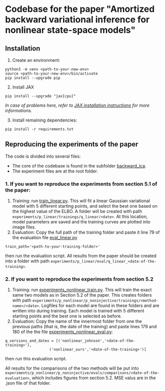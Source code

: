 # Codebase for the paper "Amortized backward variational inference for nonlinear state-space models"

## Installation 

1. Create an environment:
```shell 
python3 -m venv <path-to-your-new-env>
source <path-to-your-new-env>/bin/activate
pip install --upgrade pip
``` 
2. Install JAX
```shell
pip install --upgrade "jax[cpu]"
```

*In case of problems here, refer to [JAX installation instructions](https://github.com/google/jax#installation) for more informations.*

3. Install remaining dependencies: 

```shell 
pip install -r requirements.txt
```


## Reproducing the experiments of the paper

The code is divided into several files: 
- The core of the codebase is found in the subfolder [backward_ica](backward_ica).
- The experiment files are at the root folder. 

### 1. If you want to reproduce the experiments from section 5.1 of the paper:
1. Training: run [train_linear.py](train_linear.py). This will fit a linear Gaussian variational model with 5 different starting points, and select the best one based on the highest value of the ELBO. A folder will be created with path `experiments/p_linear/trainings/q_linear/<date>`. At this location, model parameters are saved and the training curves are plotted into image files.
2. Evaluation: Copy the full path of the training folder and paste it line 79 of the evaluation file [eval_linear.py](eval_linear.py)
```shell
train_path='<path-to-your-training-folder>'
```
then run the evaluation script. All results from the paper should be created into a folder with path `experiments/p_linear/eval/q_linear_<date-of-the-training>`.

### 2. If you want to reproduce the experiments from section 5.2

1. Training: run [experiments_nonlinear_train.py](experiments_nonlinear_train.py). This will train the exact same two models as in Section 5.2 of the paper. This creates folders with path `experiments/p_nonlinear/p_noninjective/trainings/<method-name>/<date>`. Logfiles for each model are found in these folders and are written into during training. Each model is trained with 5 different starting points and the best one is selected as before. 
2. Evaluation: Copy the name of the innermost folder from one the previous paths (that is, the date of the training) and paste lines 179 and 180 of the the file [experiments_nonlinear_eval.py](experiments_nonlinear_eval.py):
```shell 
q_versions_and_dates = [('nonlinear_johnson','<date-of-the-training>'),
                    ('nonlinear_ours','<date-of-the-training>')]

```
then run this evaluation script.

All results for the comparisons of the two methods will be put into `experiments/p_nonlinear/p_noninjective/evals/comparisons/<date-of-the-evaluation>`, which includes figures from section 5.2. MSE valus are in the .json file of that folder.
